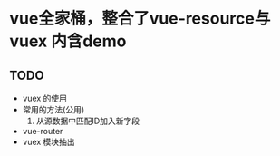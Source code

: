 # vue全家桶，整合了vue-resource与vuex 内含demo

## TODO
  - vuex 的使用
  - 常用的方法(公用)
    1. 从源数据中匹配ID加入新字段
  - vue-router
  - vuex 模块抽出
